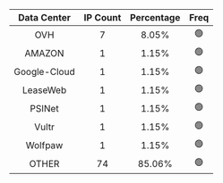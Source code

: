 | Data Center | IP Count | Percentage | Freq |
|:------------:|:--------:|:-----------:|:-----:|
| OVH | 7 | 8.05% | 🟢 |
| AMAZON | 1 | 1.15% | 🟢 |
| Google-Cloud | 1 | 1.15% | 🟢 |
| LeaseWeb | 1 | 1.15% | 🟢 |
| PSINet | 1 | 1.15% | 🟢 |
| Vultr | 1 | 1.15% | 🟢 |
| Wolfpaw | 1 | 1.15% | 🟢 |
| OTHER | 74 | 85.06% | 🟢 |